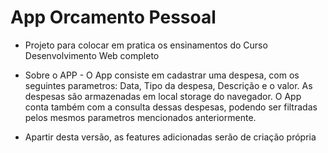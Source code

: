 # App Orcamento Pessoal

* Projeto para colocar em pratica os ensinamentos do Curso Desenvolvimento Web completo

* Sobre o APP - O App consiste em cadastrar uma despesa, com os seguintes parametros: Data, Tipo da despesa, Descrição e o valor. As despesas são armazenadas em local storage do navegador. O App conta também com a consulta dessas despesas, podendo ser filtradas pelos mesmos parametros mencionados anteriormente.


* Apartir desta versão, as features adicionadas serão de criação própria
